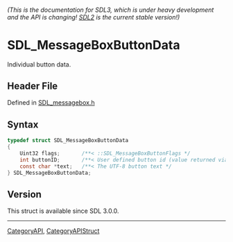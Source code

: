 ###### (This is the documentation for SDL3, which is under heavy development and the API is changing! [SDL2](https://wiki.libsdl.org/SDL2/) is the current stable version!)
# SDL_MessageBoxButtonData

Individual button data.

## Header File

Defined in [SDL_messagebox.h](https://github.com/libsdl-org/SDL/blob/main/include/SDL3/SDL_messagebox.h)

## Syntax

```c
typedef struct SDL_MessageBoxButtonData
{
    Uint32 flags;       /**< ::SDL_MessageBoxButtonFlags */
    int buttonID;       /**< User defined button id (value returned via SDL_ShowMessageBox) */
    const char *text;   /**< The UTF-8 button text */
} SDL_MessageBoxButtonData;
```

## Version

This struct is available since SDL 3.0.0.

----
[CategoryAPI](CategoryAPI), [CategoryAPIStruct](CategoryAPIStruct)

